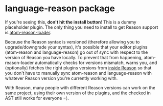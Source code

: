 # language-reason package

If you're seeing this, **don't hit the install button**! This is a dummy placeholder plugin. The only thing you need to install to get Reason support is [atom-reason-loader](https://atom.io/packages/atom-reason-loader).

Because the Reason syntax is versioned (therefore allowing you to upgrade/downgrade your syntax), it's possible that your editor plugins (atom-reason and language-reason) go out of sync with respect to the version of Reason you have locally. To prevent that from happening, atom-reason-loader automatically checks for versions mismatch, warns you, and (optionally) fetches the right plugins versions from [inside Reason](https://github.com/facebook/Reason/tree/master/editorSupport) so that you don't have to manually sync atom-reason and language-reason with whatever Reason version you're currently working with.

With Reason, many people with different Reason versions can work on the same project, using their own version of the plugins, and the checked in AST still works for everyone =).
